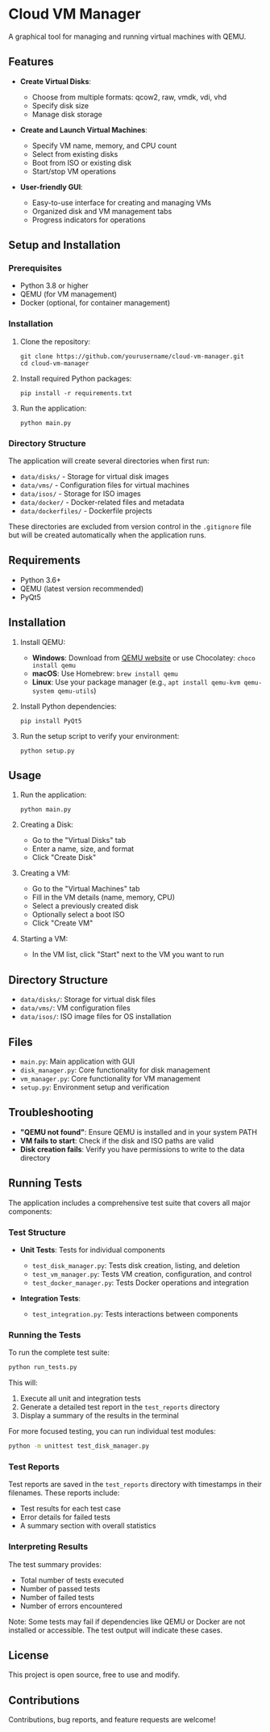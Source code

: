 # Cloud VM Manager

A graphical tool for managing and running virtual machines with QEMU.

## Features

- **Create Virtual Disks**:
  - Choose from multiple formats: qcow2, raw, vmdk, vdi, vhd
  - Specify disk size
  - Manage disk storage

- **Create and Launch Virtual Machines**:
  - Specify VM name, memory, and CPU count
  - Select from existing disks
  - Boot from ISO or existing disk
  - Start/stop VM operations

- **User-friendly GUI**:
  - Easy-to-use interface for creating and managing VMs
  - Organized disk and VM management tabs
  - Progress indicators for operations

## Setup and Installation

### Prerequisites

- Python 3.8 or higher
- QEMU (for VM management)
- Docker (optional, for container management)

### Installation

1. Clone the repository:
   ```
   git clone https://github.com/yourusername/cloud-vm-manager.git
   cd cloud-vm-manager
   ```

2. Install required Python packages:
   ```
   pip install -r requirements.txt
   ```

3. Run the application:
   ```
   python main.py
   ```

### Directory Structure

The application will create several directories when first run:

- `data/disks/` - Storage for virtual disk images
- `data/vms/` - Configuration files for virtual machines
- `data/isos/` - Storage for ISO images
- `data/docker/` - Docker-related files and metadata
- `data/dockerfiles/` - Dockerfile projects

These directories are excluded from version control in the `.gitignore` file but will be created automatically when the application runs.

## Requirements

- Python 3.6+
- QEMU (latest version recommended)
- PyQt5

## Installation

1. Install QEMU:
   - **Windows**: Download from [QEMU website](https://www.qemu.org/download/#windows) or use Chocolatey: `choco install qemu`
   - **macOS**: Use Homebrew: `brew install qemu`
   - **Linux**: Use your package manager (e.g., `apt install qemu-kvm qemu-system qemu-utils`)

2. Install Python dependencies:
   ```
   pip install PyQt5
   ```

3. Run the setup script to verify your environment:
   ```
   python setup.py
   ```

## Usage

1. Run the application:
   ```
   python main.py
   ```

2. Creating a Disk:
   - Go to the "Virtual Disks" tab
   - Enter a name, size, and format
   - Click "Create Disk"

3. Creating a VM:
   - Go to the "Virtual Machines" tab
   - Fill in the VM details (name, memory, CPU)
   - Select a previously created disk
   - Optionally select a boot ISO
   - Click "Create VM"

4. Starting a VM:
   - In the VM list, click "Start" next to the VM you want to run

## Directory Structure

- `data/disks/`: Storage for virtual disk files
- `data/vms/`: VM configuration files
- `data/isos/`: ISO image files for OS installation

## Files

- `main.py`: Main application with GUI
- `disk_manager.py`: Core functionality for disk management
- `vm_manager.py`: Core functionality for VM management
- `setup.py`: Environment setup and verification

## Troubleshooting

- **"QEMU not found"**: Ensure QEMU is installed and in your system PATH
- **VM fails to start**: Check if the disk and ISO paths are valid
- **Disk creation fails**: Verify you have permissions to write to the data directory

## Running Tests

The application includes a comprehensive test suite that covers all major components:

### Test Structure

- **Unit Tests**: Tests for individual components
  - `test_disk_manager.py`: Tests disk creation, listing, and deletion
  - `test_vm_manager.py`: Tests VM creation, configuration, and control
  - `test_docker_manager.py`: Tests Docker operations and integration

- **Integration Tests**:
  - `test_integration.py`: Tests interactions between components

### Running the Tests

To run the complete test suite:

```bash
python run_tests.py
```

This will:
1. Execute all unit and integration tests
2. Generate a detailed test report in the `test_reports` directory
3. Display a summary of the results in the terminal

For more focused testing, you can run individual test modules:

```bash
python -m unittest test_disk_manager.py
```

### Test Reports

Test reports are saved in the `test_reports` directory with timestamps in their filenames. These reports include:
- Test results for each test case
- Error details for failed tests
- A summary section with overall statistics

### Interpreting Results

The test summary provides:
- Total number of tests executed
- Number of passed tests
- Number of failed tests
- Number of errors encountered

Note: Some tests may fail if dependencies like QEMU or Docker are not installed or accessible. The test output will indicate these cases.

## License

This project is open source, free to use and modify.

## Contributions

Contributions, bug reports, and feature requests are welcome!
